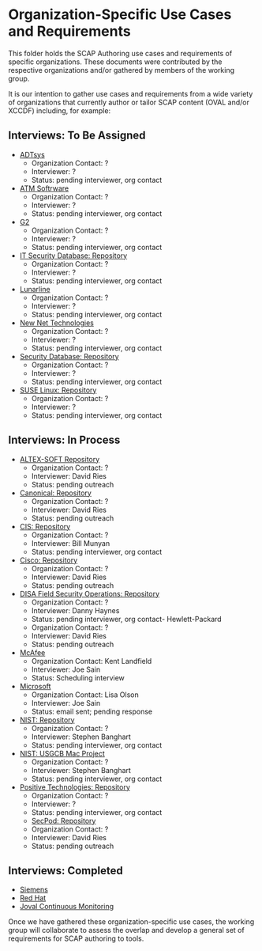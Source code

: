 # Organization-Specific Use Cases and Requirements

This folder holds the SCAP Authoring use cases and requirements of specific organizations. These documents were 
contributed by the respective organizations and/or gathered by members of the working group.

It is our intention to gather use cases and requirements from a wide variety of organizations that currently
author or tailor SCAP content (OVAL and/or XCCDF) including, for example:

## Interviews: To Be Assigned

- [ADTsys](https://www.adtsys.com.br/)
  - Organization Contact: ?
  - Interviewer: ?
  - Status: pending interviewer, org contact
- [ATM Softrware](http://www.atmsoftware.pl)
  - Organization Contact: ?
  - Interviewer: ?
  - Status: pending interviewer, org contact
- [G2](https://www.g2-inc.com/search/node?keys=scap)
  - Organization Contact: ?
  - Interviewer: ?
  - Status: pending interviewer, org contact
- [IT Security Database: Repository](http://www.itsecdb.com/oval)
  - Organization Contact: ?
  - Interviewer: ?
  - Status: pending interviewer, org contact
- [Lunarline](https://lunarline.com/)
  - Organization Contact: ?
  - Interviewer: ?
  - Status: pending interviewer, org contact
- [New Net Technologies](https://www.newnettechnologies.com/)
  - Organization Contact: ?
  - Interviewer: ?
  - Status: pending interviewer, org contact
- [Security Database: Repository](https://www.security-database.com/oval.php)
  - Organization Contact: ?
  - Interviewer: ?
  - Status: pending interviewer, org contact
- [SUSE Linux: Repository](http://ftp.suse.com/pub/projects/security/oval/)
  - Organization Contact: ?
  - Interviewer: ?
  - Status: pending interviewer, org contact
  
## Interviews: In Process

- [ALTEX-SOFT Repository](http://www.ovaldb.altx-soft.ru/)
  - Organization Contact: ?
  - Interviewer: David Ries
  - Status: pending outreach
- [Canonical: Repository](https://people.canonical.com/~ubuntu-security/oval/)
  - Organization Contact: ?
  - Interviewer: David Ries
  - Status: pending outreach
- [CIS: Repository](https://oval.cisecurity.org/repository)
  - Organization Contact: ?
  - Interviewer: Bill Munyan
  - Status: pending interviewer, org contact
- [Cisco: Repository](https://tools.cisco.com/security/center/publicationListing.x)
  - Organization Contact: ?
  - Interviewer: David Ries
  - Status: pending outreach
- [DISA Field Security Operations: Repository](http://iase.disa.mil/stigs/scap/index.html)
  - Organization Contact: ?
  - Interviewer: Danny Haynes
  - Status: pending interviewer, org contact- Hewlett-Packard
  - Organization Contact: ?
  - Interviewer: David Ries
  - Status: pending outreach
- [McAfee](https://www.mcafee.com/enterprise/en-us/products/policy-auditor.html)
  - Organization Contact: Kent Landfield
  - Interviewer: Joe Sain
  - Status: Scheduling interview
- [Microsoft](https://microsoft.com/)
  - Organization Contact: Lisa Olson
  - Interviewer: Joe Sain 
  - Status: email sent; pending response
- [NIST: Repository](http://scap.nist.gov/content/)
  - Organization Contact: ?
  - Interviewer: Stephen Banghart
  - Status: pending interviewer, org contact  
- [NIST: USGCB Mac Project](http://scap.nist.gov/content/)
  - Organization Contact: ?
  - Interviewer: Stephen Banghart
  - Status: pending interviewer, org contact
- [Positive Technologies: Repository](http://oval.ptsecurity.com)
  - Organization Contact: ?
  - Interviewer: ?
  - Status: pending interviewer, org contact
  - [SecPod: Repository](https://www.scaprepo.com)
  - Organization Contact: ?
  - Interviewer: David Ries
  - Status: pending outreach


## Interviews: Completed

- [Siemens](https://github.com/scapcommunity/authoring/blob/master/requirements/siemens.md)
- [Red Hat](https://github.com/scapcommunity/authoring/blob/master/requirements/redhat.md)
- [Joval Continuous Monitoring](https://github.com/scapcommunity/authoring/blob/master/requirements/joval-continuous-monitoring.md)

Once we have gathered these organization-specific use cases, the working group will collaborate to assess the overlap
and develop a general set of requirements for SCAP authoring to tools.



